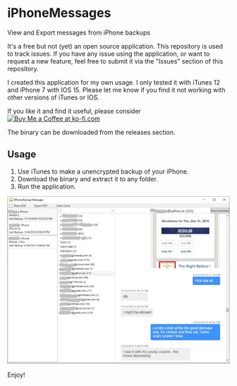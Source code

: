 # iPhoneMessages
View and Export messages from iPhone backups

It's a free but not (yet) an open source application.
This repository is used to track issues.
If you have any issue using the application, or want to request a new feature, feel free to submit it via the "Issues" section of this repository.

I created this application for my own usage. I only tested it with iTunes 12 and iPhone 7 with IOS 15. 
Please let me know if you find it not working with other versions of iTunes or IOS.

If you like it and find it useful, please consider <a href='https://ko-fi.com/S6S5CN96J' target='_blank'><img height='36' style='border:0px;height:36px;' src='https://cdn.ko-fi.com/cdn/kofi1.png?v=3' border='0' alt='Buy Me a Coffee at ko-fi.com' /></a>

The binary can be downloaded from the releases section.

Usage
-----
1. Use iTunes to make a unencrypted backup of your iPhone.
2. Download the binary and extract it to any folder.
3. Run the application.

![screeshot](https://github.com/d8dle/iPhoneMessages/raw/main/screeshot1.jpg)


Enjoy!
